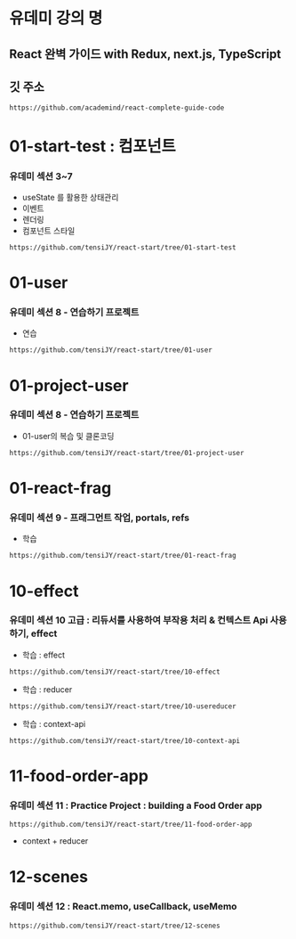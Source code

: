 # 유데미 강의 명 
## React 완벽 가이드 with Redux, next.js, TypeScript
## 깃 주소
```
https://github.com/academind/react-complete-guide-code
```

# 01-start-test : 컴포넌트
### 유데미 섹션 3~7
- useState 를 활용한 상태관리
- 이벤트 
- 렌더링
- 컴포넌트 스타일
```
https://github.com/tensiJY/react-start/tree/01-start-test
```

# 01-user
### 유데미 섹션 8 - 연습하기 프로젝트
- 연습
```
https://github.com/tensiJY/react-start/tree/01-user
```

# 01-project-user
### 유데미 섹션 8 - 연습하기 프로젝트
- 01-user의 복습 및 클론코딩
```
https://github.com/tensiJY/react-start/tree/01-project-user
```

# 01-react-frag
### 유데미 섹션 9 - 프래그먼트 작업, portals, refs
- 학습
```
https://github.com/tensiJY/react-start/tree/01-react-frag
```

# 10-effect
### 유데미 섹션 10 고급 : 리듀서를 사용하여 부작용 처리 & 컨텍스트 Api 사용하기, effect
- 학습 : effect
```
https://github.com/tensiJY/react-start/tree/10-effect
```

- 학습 : reducer
```
https://github.com/tensiJY/react-start/tree/10-usereducer
```

- 학습 : context-api
```
https://github.com/tensiJY/react-start/tree/10-context-api
```

# 11-food-order-app
### 유데미 섹션 11 : Practice Project : building a Food Order app
```
https://github.com/tensiJY/react-start/tree/11-food-order-app
```
- context + reducer 

# 12-scenes
### 유데미 섹션 12 : React.memo, useCallback, useMemo
```
https://github.com/tensiJY/react-start/tree/12-scenes
```
